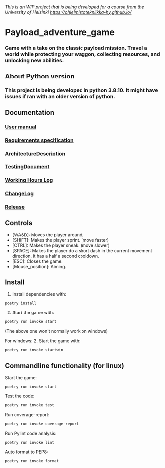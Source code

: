 ###### This is an WIP project that is being developed for a course from the University of Helsinki https://ohjelmistotekniikka-hy.github.io/
# Payload_adventure_game
### Game with a take on the classic payload mission. Travel a world while protecting your waggon, collecting resources, and unlocking new abilities.
## About Python version
### This project is being developed in python 3.8.10. It might have issues if ran with an older version of python.
## Documentation
### [User manual](https://github.com/VehvilainenPooki/OTProjekti/blob/main/Payload_adventure_game/Documentation/UserManual.md)
### [Requirements specification](https://github.com/VehvilainenPooki/OTProjekti/blob/main/Payload_adventure_game/Documentation/Payload_adventure_game.md)
### [ArchitectureDescription](https://github.com/VehvilainenPooki/OTProjekti/blob/main/Payload_adventure_game/Documentation/ArchitectureDescription.md)
### [TestingDocument](https://github.com/VehvilainenPooki/OTProjekti/blob/main/Payload_adventure_game/Documentation/TestingDocument.md)
### [Working Hours Log](https://github.com/VehvilainenPooki/OTProjekti/blob/main/Payload_adventure_game/Documentation/WorkingHoursLog.md)
### [ChangeLog](https://github.com/VehvilainenPooki/OTProjekti/blob/main/Payload_adventure_game/Documentation/ChangeLog.md)
### [Release](https://github.com/VehvilainenPooki/OTProjekti/releases/tag/viikko5)
## Controls
- [WASD]: Moves the player around.
- [SHIFT]: Makes the player sprint. (move faster)
- [CTRL]: Makes the player sneak. (move slower)
- [SPACE]: Makes the player do a short dash in the current movement direction. it has a half a second cooldown.
- [ESC]: Closes the game.
-  \[Mouse_position]: Aiming.
## Install
1. Install dependencies with:
```bash
poetry install
```
2. Start the game with:
```bash
poetry run invoke start
```
(The above one won't normally work on windows)

For windows:
2. Start the game with:
```bash
poetry run invoke startwin
```
## Commandline functionality (for linux)
Start the game:
```bash
poetry run invoke start
```
Test the code:
```bash
poetry run invoke test
```
Run coverage-report:
```bash
poetry run invoke coverage-report
```
Run Pylint code analysis:
```bash
poetry run invoke lint
```
Auto format to PEP8:
```bash
poetry run invoke format
```
